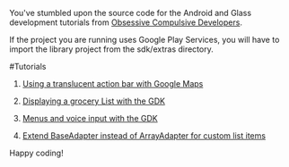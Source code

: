 You've stumbled upon the source code for the Android and Glass development tutorials from [Obsessive Compulsive Developers](http://www.ocddevelopers.com/).

If the project you are running uses Google Play Services, you will have to import the library project from the sdk/extras directory.

#Tutorials

1. [Using a translucent action bar with Google Maps](http://www.ocddevelopers.com/2014/using-a-translucent-action-bar-with-google-maps/)

2. [Displaying a grocery List with the GDK](http://www.ocddevelopers.com/2014/displaying-a-grocery-list-with-the-gdk/)

3. [Menus and voice input with the GDK](http://www.ocddevelopers.com/2014/menus-and-voice-input-with-the-gdk/)

4. [Extend BaseAdapter instead of ArrayAdapter for custom list items](http://www.ocddevelopers.com/2014/extend-baseadapter-instead-of-arrayadapter-for-custom-list-items/)


Happy coding!

